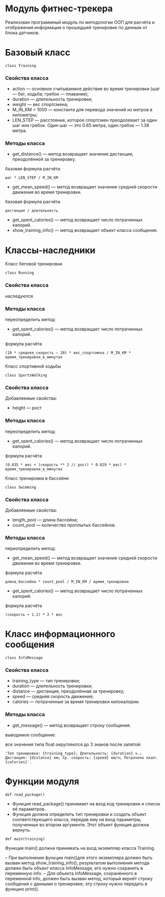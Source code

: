 # Модуль фитнес-трекера

Реализован программный модуль по методологии ООП для расчёта и отображения информации о прошедшей тренировке по данным от блока датчиков.

# Базовый класс
```class Training```

### Свойства класса
- action — основное считываемое действие во время тренировки (шаг — бег, ходьба; гребок — плавание);
- duration — длительность тренировки;
- weight — вес спортсмена;
- M_IN_KM = 1000 — константа для перевода значений из метров в километры;
- LEN_STEP — расстояние, которое спортсмен преодолевает за один шаг или гребок. Один шаг — это 0.65 метра, один гребок — 1.38 метра.

### Методы класса
- get_distance() — метод возвращает значение дистанции, преодолённой за тренировку.

базовая формула расчёта 

```шаг * LEN_STEP / M_IN_KM```

- get_mean_speed() — метод возвращает значение средней скорости движения во время тренировки.

базовая формула расчёта

```дистанция / длительность```

- get_spent_calories() — метод возвращает число потраченных калорий.
- show_training_info() — метод возвращает объект класса сообщения.

# Классы-наследники
Класс беговой тренировки

```class Running```

### Свойства класса
наследуются

### Методы класса
переопределить метод:
- get_spent_calories() — метод возвращает число потраченных калорий.


формула расчёта

```(18 * средняя_скорость – 20) * вес_спортсмена / M_IN_KM * время_тренировки_в_минутах```

Класс спортивной ходьбы

```class SportsWalking```

### Свойства класса
Добавляемые свойства:

- height — рост

### Методы класса
переопределить метод:

- get_spent_calories() — метод возвращает число потраченных калорий.


формула расчёта

```(0.035 * вес + (скорость ** 2 // рост) * 0.029 * вес) * время_тренировки_в_минутах```

Класс тренировки в бассейне

```class Swimming```

### Свойства класса
Добавляемые свойства:

- length_pool — длина бассейна;
- count_pool — количество проплытых бассейнов.

### Методы класса
переопределить метод:

- get_mean_speed() — метод возвращает значение средней скорости движения во время тренировки.

формула расчёта

```длина_бассейна * count_pool / M_IN_KM / время_тренировки```

- get_spent_calories() — метод возвращает число потраченных калорий.

формула расчёта

```(скорость + 1.1) * 2 * вес```

# Класс информационного сообщения
```class InfoMessage```

### Свойства класса
- training_type — тип тренировки;
- duration — длительность тренировки;
- distance — дистанция, преодолённая за тренировку;
- speed — средняя скорость движения;
- calories — потраченные за время тренировки килокалории.

### Методы класса

- get_message() — метод возвращает строку сообщения.

выводимое сообщение:

все значения типа float округляются до 3 знаков после запятой:

```'Тип тренировки: {training_type}; Длительность: {duration} ч.; Дистанция: {distance} км; Ср. скорость: {speed} км/ч; Потрачено ккал: {calories}'.```

# Функции модуля

```def read_package()```

- Функция read_package() принимает на вход код тренировки и список её параметров.
- Функция должна определить тип тренировки и создать объект соответствующего класса, передав ему на вход параметры, полученные во втором аргументе. Этот объект функция должна вернуть.
 
```def main(training)```

Функция main() должна принимать на вход экземпляр класса Training.

– При выполнении функции main()для этого экземпляра должен быть вызван метод show_training_info(); результатом выполнения метода должен быть объект класса InfoMessage, его нужно сохранить в переменную info. – Для объекта InfoMessage, сохранённого в переменной info, должен быть вызван метод, который вернёт строку сообщения с данными о тренировке; эту строку нужно передать в функцию print().